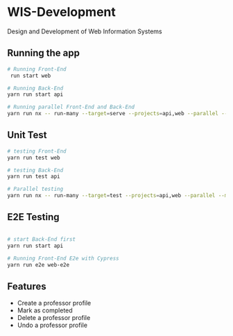 # WIS-Development
Design and Development of Web Information Systems

## Running the app

```bash
# Running Front-End
 run start web

# Running Back-End
yarn run start api

# Running parallel Front-End and Back-End
yarn run nx -- run-many --target=serve --projects=api,web --parallel --maxParallel=2
```

## Unit Test

```bash
# testing Front-End
yarn run test web

# testing Back-End
yarn run test api

# Parallel testing
yarn run nx -- run-many --target=test --projects=api,web --parallel --maxParallel=2
```


## E2E Testing

```bash

# start Back-End first
yarn run start api

# Running Front-End E2e with Cypress
yarn run e2e web-e2e

```


## Features

- Create a professor profile
- Mark as completed
- Delete a professor profile
- Undo a professor profile
